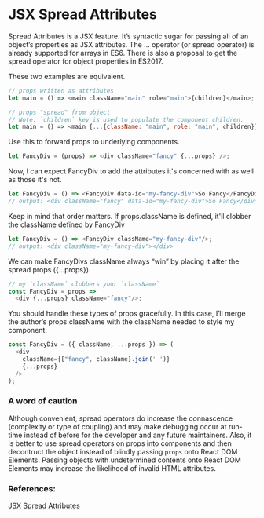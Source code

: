 # JSX Spread Attributes

Spread Attributes is a JSX feature. It’s syntactic sugar for passing all of an object’s properties as JSX attributes.
The ... operator (or spread operator) is already supported for arrays in ES6. There is also a proposal to get the spread operator for object properties in ES2017.

These two examples are equivalent.

```javascript
// props written as attributes
let main = () => <main className="main" role="main">{children}</main>;

// props "spread" from object
// Note: `children` key is used to populate the component children.
let main = () => <main {...{className: "main", role: "main", children}} />;
```

Use this to forward props to underlying components.

```javascript
let FancyDiv = (props) => <div className="fancy" {...props} />;
```

Now, I can expect FancyDiv to add the attributes it's concerned with as well as those it's not.

```javascript
let FancyDiv = () => <FancyDiv data-id="my-fancy-div">So Fancy</FancyDiv>;
// output: <div className="fancy" data-id="my-fancy-div">So Fancy</div>
```

Keep in mind that order matters. If props.className is defined, it'll clobber the className defined by FancyDiv

```javascript
let FancyDiv = () => <FancyDiv className="my-fancy-div"/>;
// output: <div className="my-fancy-div"></div>
```

We can make FancyDivs className always “win” by placing it after the spread props ({...props}).

```javascript
// my `className` clobbers your `className`
const FancyDiv = props =>
  <div {...props} className="fancy"/>;
```

You should handle these types of props gracefully. In this case, I’ll merge the author’s props.className with the className needed to style my component.

```javascript
const FancyDiv = ({ className, ...props }) => (
  <div
    className={["fancy", className].join(' ')}
    {...props}
  />
);
```

### A word of caution

Although convenient, spread operators do increase the connascence (complexity or type of coupling) and may make debugging occur at run-time instead of before for the developer and any future maintainers. Also, it is better to use spread operators on props into components and then decontruct the object instead of blindly passing `props` onto React DOM Elements. Passing objects with undetermined contents onto React DOM Elements may increase the likelihood of invalid HTML attributes.

### References:

[JSX Spread Attributes](https://gist.github.com/sebmarkbage/07bbe37bc42b6d4aef81)
